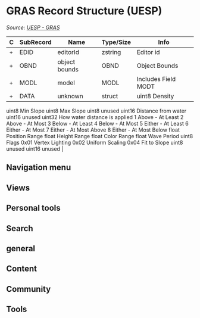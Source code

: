 # GRAS Record Structure (UESP)

*Source: [UESP - GRAS](https://en.uesp.net/wiki/Skyrim_Mod:Mod_File_Format/GRAS)*

| C | SubRecord | Name | Type/Size | Info |
| --- | --- | --- | --- | --- |
| + | EDID | editorId | zstring | Editor id |
| + | OBND | object bounds | OBND | Object Bounds |
| + | MODL | model | MODL | Includes Field MODT |
| + | DATA | unknown | struct | uint8 Density
uint8 Min Slope
uint8 Max Slope
uint8 unused
uint16 Distance from water
uint16 unused
uint32 How water distance is applied
1 Above - At Least
2 Above - At Most
3 Below - At Least
4 Below - At Most
5 Either - At Least
6 Either - At Most
7 Either - At Most Above
8 Either - At Most Below
float Position Range
float Height Range
float Color Range
float Wave Period
uint8 Flags
0x01 Vertex Lighting
0x02 Uniform Scaling
0x04 Fit to Slope
uint8 unused
uint16 unused |

## Navigation menu

## Views

## Personal tools

## Search

## general

## Content

## Community

## Tools

